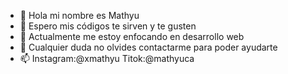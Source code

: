 - 👋 Hola mi nombre es Mathyu
- 👀 Espero mis códigos te sirven y te gusten
- 🌱 Actualmente me estoy enfocando en desarrollo web
- 💞️ Cualquier duda no olvides contactarme para poder ayudarte
- 📫 Instagram:@xmathyu Titok:@mathyuca

<!---
xMathyu/xMathyu is a ✨ special ✨ repository because its `README.md` (this file) appears on your GitHub profile.
You can click the Preview link to take a look at your changes.
--->
